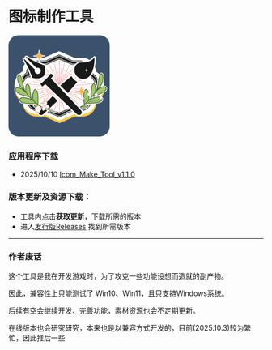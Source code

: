 # 图标制作工具
<img wiidth="200" height="200" src="https://github.com/kumame/IconMakeTool/blob/main/logo.png" alt="IconMakeTool">

### 应用程序下载
- 2025/10/10 [Icom_Make_Tool_v1.1.0](https://github.com/kumame/IconMakeTool/releases/download/app/Icom_Make_Tool_v1.1.0.zip)

### 版本更新及资源下载：
- 工具内点击**获取更新**，下载所需的版本
- 进入[发行版Releases](https://github.com/kumame/IconMakeTool/releases) 找到所需版本


--------

### 作者废话
这个工具是我在开发游戏时，为了攻克一些功能设想而造就的副产物。

因此，兼容性上只能测试了 Win10、Win11，且只支持Windows系统。


后续有空会继续开发、完善功能，素材资源也会不定期更新。

在线版本也会研究研究，本来也是以兼容方式开发的，目前(2025.10.3)较为繁忙，因此推后一些


